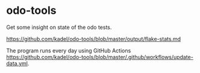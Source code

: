 # odo-tools

Get some insight on state of the odo tests.

https://github.com/kadel/odo-tools/blob/master/output/flake-stats.md

The program runs every day using GitHub Actions https://github.com/kadel/odo-tools/blob/master/.github/workflows/update-data.yml.